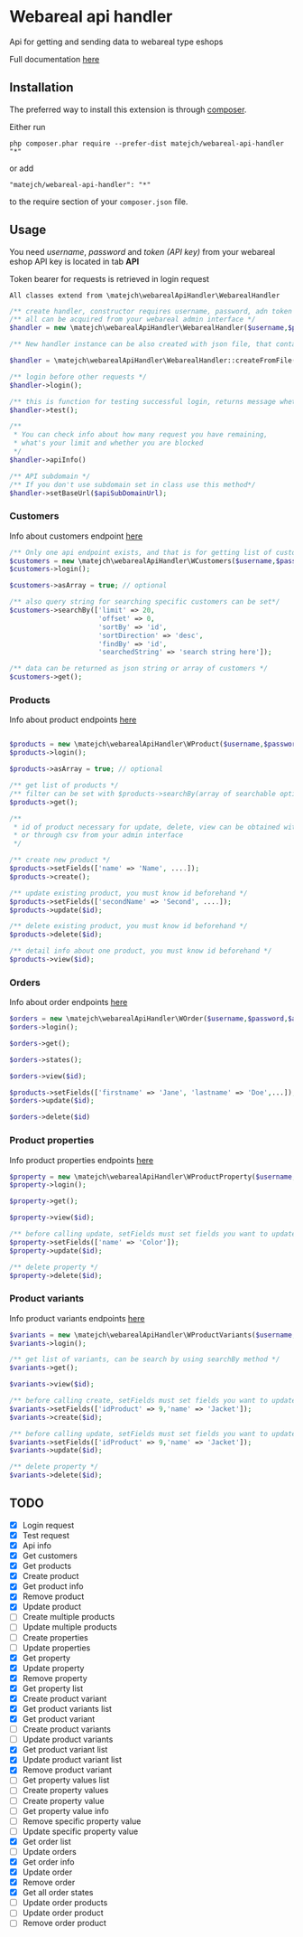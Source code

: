 Webareal api handler
====================
Api for getting and sending data to webareal type eshops

Full documentation [here](https://webareal.docs.apiary.io/#)

Installation
------------

The preferred way to install this extension is through [composer](http://getcomposer.org/download/).

Either run

```
php composer.phar require --prefer-dist matejch/webareal-api-handler "*"
```

or add

```
"matejch/webareal-api-handler": "*"
```

to the require section of your `composer.json` file.


Usage
-----


You need _username_, _password_ and _token (API key)_ from your webareal eshop
API key is located in tab **API**

Token bearer for requests is retrieved in login request


``
All classes extend from \matejch\webarealApiHandler\WebarealHandler
``

```php
/** create handler, constructor requires username, password, adn token */
/** all can be acquired from your webareal admin interface */
$handler = new \matejch\webarealApiHandler\WebarealHandler($username,$password,$apiToken);

/** New handler instance can be also created with json file, that contains username, password, apiKey and url(optional) */

$handler = \matejch\webarealApiHandler\WebarealHandler::createFromFile('path_to_the_json_file');

/** login before other requests */
$handler->login();

/** this is function for testing successful login, returns message whether access was granted */
$handler->test();

/** 
 * You can check info about how many request you have remaining, 
 * what's your limit and whether you are blocked 
 */
$handler->apiInfo()

/** API subdomain */
/** If you don't use subdomain set in class use this method*/
$handler->setBaseUrl($apiSubDomainUrl);
```

### Customers
Info about customers endpoint [here](https://webareal.docs.apiary.io/#reference/0/working-with-registered-customers/get-all-registered-customers)
```php
/** Only one api endpoint exists, and that is for getting list of customers */
$customers = new \matejch\webarealApiHandler\WCustomers($username,$password,$apiToken);
$customers->login();

$customers->asArray = true; // optional

/** also query string for searching specific customers can be set*/
$customers->searchBy(['limit' => 20,
                      'offset' => 0,
                      'sortBy' => 'id',
                      'sortDirection' => 'desc',
                      'findBy' => 'id',
                      'searchedString' => 'search string here']);

/** data can be returned as json string or array of customers */
$customers->get();
```

### Products
Info about product endpoints [here](https://webareal.docs.apiary.io/#reference/0/create-product/get-product-list)

```php

$products = new \matejch\webarealApiHandler\WProduct($username,$password,$apiToken);
$products->login();

$products->asArray = true; // optional

/** get list of products */
/** filter can be set with $products->searchBy(array of searchable options) */
$products->get();

/** 
 * id of product necessary for update, delete, view can be obtained with get() method, 
 * or through csv from your admin interface
 */

/** create new product */
$products->setFields(['name' => 'Name', ....]);
$products->create();

/** update existing product, you must know id beforehand */
$products->setFields(['secondName' => 'Second', ....]);
$products->update($id);

/** delete existing product, you must know id beforehand */
$products->delete($id);

/** detail info about one product, you must know id beforehand */
$products->view($id);
```

### Orders

Info about order endpoints [here](https://webareal.docs.apiary.io/#reference/0/order-list)

```php
$orders = new \matejch\webarealApiHandler\WOrder($username,$password,$apiToken);
$orders->login();

$orders->get();

$orders->states();

$orders->view($id);

$products->setFields(['firstname' => 'Jane', 'lastname' => 'Doe',...]);
$orders->update($id);

$orders->delete($id)
```

### Product properties
Info product properties endpoints [here](https://webareal.docs.apiary.io/#reference/0/multiple-manipulation-with-products/update-property)

```php
$property = new \matejch\webarealApiHandler\WProductProperty($username,$password,$apiToken);
$property->login();

$property->get();

$property->view($id);

/** before calling update, setFields must set fields you want to update on property */
$property->setFields(['name' => 'Color']);
$property->update($id);

/** delete property */
$property->delete($id);
```

### Product variants
Info product variants endpoints [here](https://webareal.docs.apiary.io/#reference/0/get-product-variants/create-product-variant)

```php
$variants = new \matejch\webarealApiHandler\WProductVariants($username,$password,$apiToken);
$variants->login();

/** get list of variants, can be search by using searchBy method */
$variants->get();

$variants->view($id);

/** before calling create, setFields must set fields you want to update on property */
$variants->setFields(['idProduct' => 9,'name' => 'Jacket']);
$variants->create($id);

/** before calling update, setFields must set fields you want to update on property */
$variants->setFields(['idProduct' => 9,'name' => 'Jacket']);
$variants->update($id);

/** delete property */
$variants->delete($id);
```

TODO
-----

- [x] Login request
- [x] Test request
- [x] Api info
- [x] Get customers
- [x] Get products
- [x] Create product
- [x] Get product info
- [x] Remove product
- [x] Update product
- [ ] Create multiple products
- [ ] Update multiple products
- [ ] Create properties
- [ ] Update properties
- [x] Get property
- [x] Update property
- [x] Remove property
- [x] Get property list
- [x] Create product variant
- [x] Get product variants list
- [x] Get product variant
- [ ] Create product variants
- [ ] Update product variants
- [x] Get product variant list
- [x] Update product variant list
- [x] Remove product variant
- [ ] Get property values list
- [ ] Create property values
- [ ] Create property value
- [ ] Get property value info
- [ ] Remove specific property value
- [ ] Update specific property value
- [x] Get order list
- [ ] Update orders
- [x] Get order info
- [x] Update order
- [x] Remove order
- [x] Get all order states
- [ ] Update order products
- [ ] Update order product
- [ ] Remove order product